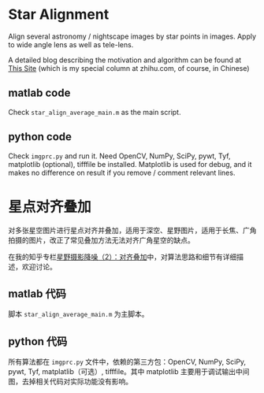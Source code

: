 # Star Alignment
Align several astronomy / nightscape images by star points in images. Apply to wide angle lens
as well as tele-lens.

A detailed blog describing the motivation and algorithm can be found at [This Site](https://zhuanlan.zhihu.com/p/25311770) 
(which is my special column at zhihu.com, of course, in Chinese)

## matlab code

Check `star_align_average_main.m` as the main script.

## python code

Check `imgprc.py` and run it. Need OpenCV, NumPy, SciPy, pywt, Tyf, matplotlib (optional), tifffile be installed. Matplotlib
is used for debug, and it makes no difference on result if you remove / comment relevant lines.


# 星点对齐叠加
对多张星空图片进行星点对齐并叠加，适用于深空、星野图片，适用于长焦、广角拍摄的图片，改正了常见叠加方法无法对齐广角星空的缺点。

在我的知乎专栏[星野摄影降噪（2）：对齐叠加](https://zhuanlan.zhihu.com/p/25311770)中，对算法思路和细节有详细描述，欢迎讨论。

## matlab 代码

脚本 `star_align_average_main.m` 为主脚本。

## python 代码

所有算法都在 `imgprc.py` 文件中，依赖的第三方包：OpenCV, NumPy, SciPy, pywt, Tyf, matplatlib（可选）, tifffile。其中 matplotlib
主要用于调试输出中间图，去掉相关代码对实际功能没有影响。
